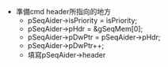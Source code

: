 - 準備cmd header所指向的地方
	- pSeqAider->isPriority = isPriority;
	- pSeqAider->pHdr = &gSeqMem[0];
	- pSeqAider->pDwPtr = pSeqAider->pHdr;
	- pSeqAider->pDwPtr++;
	- 填寫pSeqAider->header